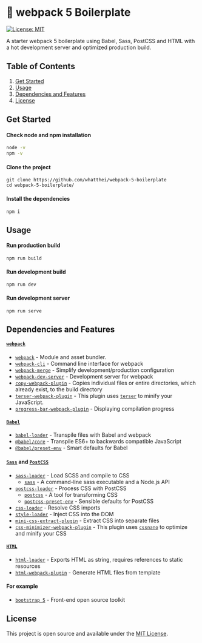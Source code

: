 # 🧰 webpack 5 Boilerplate

[![License: MIT](https://img.shields.io/badge/License-MIT-blue.svg)](https://opensource.org/licenses/MIT)

A starter webpack 5 boilerplate using Babel, Sass, PostCSS and HTML with a hot development server and optimized production build.

## Table of Contents
1. [Get Started](#get-started)
2. [Usage](#usage)
3. [Dependencies and Features](#dependencies-and-features)
4. [License](#license)

## Get Started
#### Check node and npm installation
```bash
node -v
npm -v
```
#### Clone the project
```shell
git clone https://github.com/whatthei/webpack-5-boilerplate
cd webpack-5-boilerplate/
```
#### Install the dependencies
```shell
npm i
```

## Usage
#### Run production build
```shell
npm run build
```
#### Run development build
```shell
npm run dev
```
#### Run development server
```shell
npm run serve
```

## Dependencies and Features
#### [`webpack`](https://webpack.js.org/)
- [`webpack`](https://github.com/webpack/webpack) - Module and asset bundler.
- [`webpack-cli`](https://github.com/webpack/webpack-cli) - Command line interface for webpack
- [`webpack-merge`](https://github.com/survivejs/webpack-merge) - Simplify development/production configuration
- [`webpack-dev-server`](https://github.com/webpack/webpack-dev-server) - Development server for webpack
- [`copy-webpack-plugin`](https://github.com/webpack-contrib/copy-webpack-plugin) - Copies individual files or entire directories, which already exist, to the build directory
- [`terser-webpack-plugin`](https://github.com/webpack-contrib/terser-webpack-plugin) - This plugin uses [`terser`](https://github.com/terser/terser) to minify your JavaScript.
- [`progress-bar-webpack-plugin`](https://github.com/clessg/progress-bar-webpack-plugin) - Displaying compilation progress
#### [`Babel`](https://babeljs.io/)
- [`babel-loader`](https://github.com/babel/babel-loader) - Transpile files with Babel and webpack
- [`@babel/core`](https://www.npmjs.com/package/@babel/core) - Transpile ES6+ to backwards compatible JavaScript
- [`@babel/preset-env`](https://www.npmjs.com/package/@babel/preset-env) - Smart defaults for Babel
#### [`Sass`](https://sass-lang.com/) and [`PostCSS`](https://postcss.org/)
- [`sass-loader`](https://github.com/webpack-contrib/sass-loader) - Load SCSS and compile to CSS
  - [`sass`](https://github.com/sass/dart-sass) - A command-line sass executable and a Node.js API
- [`postcss-loader`](https://github.com/webpack-contrib/postcss-loader) - Process CSS with PostCSS
  - [`postcss`](https://github.com/postcss/postcss) - A tool for transforming CSS
  - [`postcss-preset-env`](https://github.com/csstools/postcss-preset-env) - Sensible defaults for PostCSS
- [`css-loader`](https://github.com/webpack-contrib/css-loader) - Resolve CSS imports
- [`style-loader`](https://github.com/webpack-contrib/style-loader) - Inject CSS into the DOM
- [`mini-css-extract-plugin`](https://github.com/webpack-contrib/mini-css-extract-plugin) - Extract CSS into separate files
- [`css-minimizer-webpack-plugin`](https://github.com/webpack-contrib/css-minimizer-webpack-plugin/) - This plugin uses [`cssnano`](https://github.com/cssnano/cssnano) to optimize and minify your CSS
#### [`HTML`](https://www.w3.org/)
- [`html-loader`](https://github.com/pugjs/pug-loader) - Exports HTML as string, requires references to static resources
- [`html-webpack-plugin`](https://github.com/jantimon/html-webpack-plugin) - Generate HTML files from template
#### For example
- [`bootstrap 5`](https://github.com/twbs/bootstrap) - Front-end open source toolkit

## License
This project is open source and available under the [MIT License](https://opensource.org/licenses/MIT).